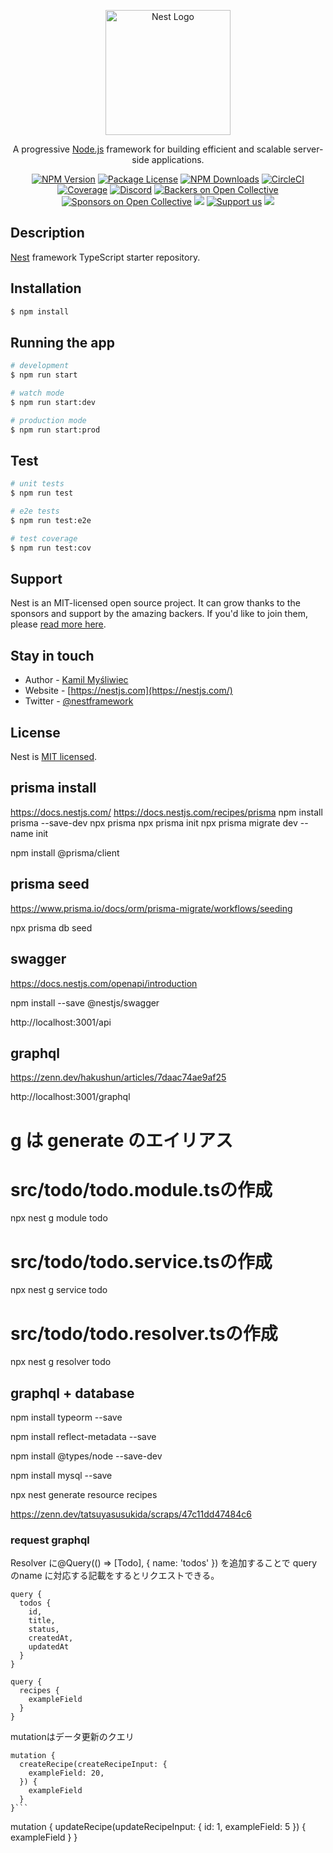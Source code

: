 <p align="center">
  <a href="http://nestjs.com/" target="blank"><img src="https://nestjs.com/img/logo-small.svg" width="200" alt="Nest Logo" /></a>
</p>

[circleci-image]: https://img.shields.io/circleci/build/github/nestjs/nest/master?token=abc123def456
[circleci-url]: https://circleci.com/gh/nestjs/nest

  <p align="center">A progressive <a href="http://nodejs.org" target="_blank">Node.js</a> framework for building efficient and scalable server-side applications.</p>
    <p align="center">
<a href="https://www.npmjs.com/~nestjscore" target="_blank"><img src="https://img.shields.io/npm/v/@nestjs/core.svg" alt="NPM Version" /></a>
<a href="https://www.npmjs.com/~nestjscore" target="_blank"><img src="https://img.shields.io/npm/l/@nestjs/core.svg" alt="Package License" /></a>
<a href="https://www.npmjs.com/~nestjscore" target="_blank"><img src="https://img.shields.io/npm/dm/@nestjs/common.svg" alt="NPM Downloads" /></a>
<a href="https://circleci.com/gh/nestjs/nest" target="_blank"><img src="https://img.shields.io/circleci/build/github/nestjs/nest/master" alt="CircleCI" /></a>
<a href="https://coveralls.io/github/nestjs/nest?branch=master" target="_blank"><img src="https://coveralls.io/repos/github/nestjs/nest/badge.svg?branch=master#9" alt="Coverage" /></a>
<a href="https://discord.gg/G7Qnnhy" target="_blank"><img src="https://img.shields.io/badge/discord-online-brightgreen.svg" alt="Discord"/></a>
<a href="https://opencollective.com/nest#backer" target="_blank"><img src="https://opencollective.com/nest/backers/badge.svg" alt="Backers on Open Collective" /></a>
<a href="https://opencollective.com/nest#sponsor" target="_blank"><img src="https://opencollective.com/nest/sponsors/badge.svg" alt="Sponsors on Open Collective" /></a>
  <a href="https://paypal.me/kamilmysliwiec" target="_blank"><img src="https://img.shields.io/badge/Donate-PayPal-ff3f59.svg"/></a>
    <a href="https://opencollective.com/nest#sponsor"  target="_blank"><img src="https://img.shields.io/badge/Support%20us-Open%20Collective-41B883.svg" alt="Support us"></a>
  <a href="https://twitter.com/nestframework" target="_blank"><img src="https://img.shields.io/twitter/follow/nestframework.svg?style=social&label=Follow"></a>
</p>
  <!--[![Backers on Open Collective](https://opencollective.com/nest/backers/badge.svg)](https://opencollective.com/nest#backer)
  [![Sponsors on Open Collective](https://opencollective.com/nest/sponsors/badge.svg)](https://opencollective.com/nest#sponsor)-->

## Description

[Nest](https://github.com/nestjs/nest) framework TypeScript starter repository.

## Installation

```bash
$ npm install
```

## Running the app

```bash
# development
$ npm run start

# watch mode
$ npm run start:dev

# production mode
$ npm run start:prod
```

## Test

```bash
# unit tests
$ npm run test

# e2e tests
$ npm run test:e2e

# test coverage
$ npm run test:cov
```

## Support

Nest is an MIT-licensed open source project. It can grow thanks to the sponsors and support by the amazing backers. If you'd like to join them, please [read more here](https://docs.nestjs.com/support).

## Stay in touch

- Author - [Kamil Myśliwiec](https://kamilmysliwiec.com)
- Website - [https://nestjs.com](https://nestjs.com/)
- Twitter - [@nestframework](https://twitter.com/nestframework)

## License

Nest is [MIT licensed](LICENSE).



## prisma install
https://docs.nestjs.com/
https://docs.nestjs.com/recipes/prisma
npm install prisma --save-dev
npx prisma
npx prisma init
npx prisma migrate dev --name init

npm install @prisma/client


## prisma seed

https://www.prisma.io/docs/orm/prisma-migrate/workflows/seeding

npx prisma db seed 

## swagger

https://docs.nestjs.com/openapi/introduction

npm install --save @nestjs/swagger


http://localhost:3001/api



## graphql

https://zenn.dev/hakushun/articles/7daac74ae9af25

http://localhost:3001/graphql




# g は generate のエイリアス
# src/todo/todo.module.tsの作成
npx nest g module todo
# src/todo/todo.service.tsの作成
npx nest g service todo
# src/todo/todo.resolver.tsの作成
npx nest g resolver todo



## graphql + database

npm install typeorm --save

npm install reflect-metadata --save

npm install @types/node --save-dev


npm install mysql --save



npx nest generate resource recipes

https://zenn.dev/tatsuyasusukida/scraps/47c11dd47484c6




### request graphql

Resolver に@Query(() => [Todo], { name: 'todos' }) を追加することで query のname に対応する記載をするとリクエストできる。

```
query {
  todos {
    id,
    title,
    status,
    createdAt,
    updatedAt
  }
}
```


```
query {
  recipes {
    exampleField
  }
}
```

mutationはデータ更新のクエリ

```
mutation {
  createRecipe(createRecipeInput: {
    exampleField: 20,
  }) {
    exampleField
  }
}```

```
mutation {
  updateRecipe(updateRecipeInput: {
    id: 1,
    exampleField: 5
  }) {
    exampleField
  }
}
```